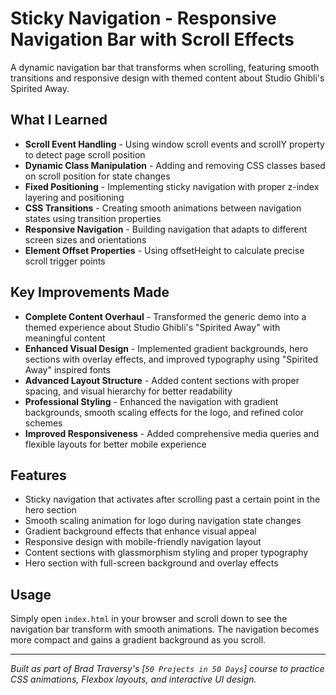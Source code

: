 # Sticky Navigation - Responsive Navigation Bar with Scroll Effects

A dynamic navigation bar that transforms when scrolling, featuring smooth transitions and responsive design with themed content about Studio Ghibli's Spirited Away.

## What I Learned

- **Scroll Event Handling** - Using window scroll events and scrollY property to detect page scroll position
- **Dynamic Class Manipulation** - Adding and removing CSS classes based on scroll position for state changes
- **Fixed Positioning** - Implementing sticky navigation with proper z-index layering and positioning
- **CSS Transitions** - Creating smooth animations between navigation states using transition properties
- **Responsive Navigation** - Building navigation that adapts to different screen sizes and orientations
- **Element Offset Properties** - Using offsetHeight to calculate precise scroll trigger points

## Key Improvements Made

- **Complete Content Overhaul** - Transformed the generic demo into a themed experience about Studio Ghibli's "Spirited Away" with meaningful content
- **Enhanced Visual Design** - Implemented gradient backgrounds, hero sections with overlay effects, and improved typography using "Spirited Away" inspired fonts
- **Advanced Layout Structure** - Added content sections with proper spacing, and visual hierarchy for better readability
- **Professional Styling** - Enhanced the navigation with gradient backgrounds, smooth scaling effects for the logo, and refined color schemes
- **Improved Responsiveness** - Added comprehensive media queries and flexible layouts for better mobile experience

## Features

- Sticky navigation that activates after scrolling past a certain point in the hero section
- Smooth scaling animation for logo during navigation state changes
- Gradient background effects that enhance visual appeal
- Responsive design with mobile-friendly navigation layout
- Content sections with glassmorphism styling and proper typography
- Hero section with full-screen background and overlay effects

## Usage

Simply open `index.html` in your browser and scroll down to see the navigation bar transform with smooth animations. The navigation becomes more compact and gains a gradient background as you scroll.

---

*Built as part of Brad Traversy's [`50 Projects in 50 Days`] course to practice CSS animations, Flexbox layouts, and interactive UI design.*